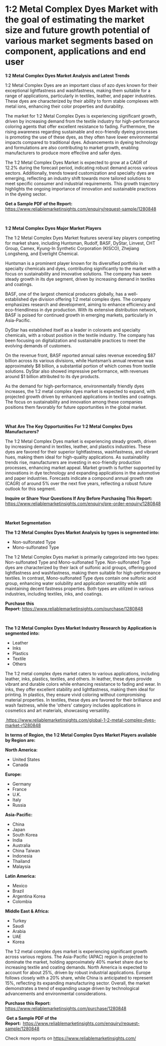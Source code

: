 <p><h1>1:2 Metal Complex Dyes Market with the goal of estimating the market size and future growth potential of various market segments based on component, applications and end user</h1></p><p><strong>1:2 Metal Complex Dyes Market Analysis and Latest Trends</strong></p>
<p><p>1:2 Metal Complex Dyes are an important class of azo dyes known for their exceptional lightfastness and washfastness, making them suitable for a range of applications, particularly in textiles, leather, and paper industries. These dyes are characterized by their ability to form stable complexes with metal ions, enhancing their color properties and durability.</p><p>The market for 1:2 Metal Complex Dyes is experiencing significant growth, driven by increasing demand from the textile industry for high-performance coloring agents that offer excellent resistance to fading. Furthermore, the rising awareness regarding sustainable and eco-friendly dyeing processes is promoting the use of these dyes, as they often have lower environmental impacts compared to traditional dyes. Advancements in dyeing technology and formulations are also contributing to market growth, enabling manufacturers to produce more effective and safer dyes.</p><p>The 1:2 Metal Complex Dyes Market is expected to grow at a CAGR of 12.2% during the forecast period, indicating robust demand across various sectors. Additionally, trends toward customization and specialty dyes are emerging, reflecting an industry shift towards more tailored solutions to meet specific consumer and industrial requirements. This growth trajectory highlights the ongoing importance of innovation and sustainable practices in the dyeing sector.</p></p>
<p><strong>Get a Sample PDF of the Report:&nbsp;</strong> <a href="https://www.reliablemarketinsights.com/enquiry/request-sample/1280848?utm_campaign=2947&utm_medium=2&utm_source=Github&utm_content=ia&utm_term=24032025&utm_id=12-metal-complex-dyes">https://www.reliablemarketinsights.com/enquiry/request-sample/1280848</a></p>
<p>&nbsp;</p>
<p><strong>1:2 Metal Complex Dyes Major Market Players</strong></p>
<p><p>The 1:2 Metal Complex Dyes Market features several key players competing for market share, including Huntsman, Rudolf, BASF, DyStar, Linvest, CHT Group, Camex, Kyung-In Synthetic Corporation (KISCO), Zhejiang Longsheng, and Everlight Chemical. </p><p>Huntsman is a prominent player known for its diversified portfolio in specialty chemicals and dyes, contributing significantly to the market with a focus on sustainability and innovative solutions. The company has seen steady growth in its dye segment, driven by increasing demand in textiles and coatings. </p><p>BASF, one of the largest chemical producers globally, has a well-established dye division offering 1:2 metal complex dyes. The company emphasizes research and development, aiming to enhance efficiency and eco-friendliness in dye production. With its extensive distribution network, BASF is poised for continued growth in emerging markets, particularly in Asia-Pacific.</p><p>DyStar has established itself as a leader in colorants and specialty chemicals, with a robust position in the textile industry. The company has been focusing on digitalization and sustainable practices to meet the evolving demands of customers. </p><p>On the revenue front, BASF reported annual sales revenue exceeding $87 billion across its various divisions, while Huntsman’s annual revenue was approximately $8 billion, a substantial portion of which comes from textile solutions. DyStar also showed impressive performance, with revenues around $1 billion attributed to its dye products. </p><p>As the demand for high-performance, environmentally friendly dyes increases, the 1:2 metal complex dyes market is expected to expand, with projected growth driven by enhanced applications in textiles and coatings. The focus on sustainability and innovation among these companies positions them favorably for future opportunities in the global market.</p></p>
<p>&nbsp;</p>
<p><strong>What Are The Key Opportunities For 1:2 Metal Complex Dyes Manufacturers?</strong></p>
<p><p>The 1:2 Metal Complex Dyes market is experiencing steady growth, driven by increasing demand in textiles, leather, and plastics industries. These dyes are favored for their superior lightfastness, washfastness, and vibrant hues, making them ideal for high-quality applications. As sustainability trends rise, manufacturers are investing in eco-friendly production processes, enhancing market appeal. Market growth is further supported by innovations in dye technology and expanding applications in the automotive and paper industries. Forecasts indicate a compound annual growth rate (CAGR) of around 5% over the next five years, reflecting a robust future outlook for this segment.</p></p>
<p><strong>Inquire or Share Your Questions If Any Before Purchasing This Report:</strong> <a href="https://www.reliablemarketinsights.com/enquiry/pre-order-enquiry/1280848?utm_campaign=2947&utm_medium=2&utm_source=Github&utm_content=ia&utm_term=24032025&utm_id=12-metal-complex-dyes">https://www.reliablemarketinsights.com/enquiry/pre-order-enquiry/1280848</a></p>
<p>&nbsp;</p>
<p><strong>Market Segmentation</strong></p>
<p><strong>The 1:2 Metal Complex Dyes Market Analysis by types is segmented into:</strong></p>
<p><ul><li>Non-sulfonated Type</li><li>Mono-sulfonated Type</li></ul></p>
<p><p>The 1:2 Metal Complex Dyes market is primarily categorized into two types: Non-sulfonated Type and Mono-sulfonated Type. Non-sulfonated Type dyes are characterized by their lack of sulfonic acid groups, offering good lightfastness and washfastness, making them suitable for high-performance textiles. In contrast, Mono-sulfonated Type dyes contain one sulfonic acid group, enhancing water solubility and application versatility while still maintaining decent fastness properties. Both types are utilized in various industries, including textiles, inks, and coatings.</p></p>
<p><strong>Purchase this Report:&nbsp;</strong><a href="https://www.reliablemarketinsights.com/purchase/1280848?utm_campaign=2947&utm_medium=2&utm_source=Github&utm_content=ia&utm_term=24032025&utm_id=12-metal-complex-dyes">https://www.reliablemarketinsights.com/purchase/1280848</a></p>
<p>&nbsp;</p>
<p><strong>The 1:2 Metal Complex Dyes Market Industry Research by Application is segmented into:</strong></p>
<p><ul><li>Leather</li><li>Inks</li><li>Plastics</li><li>Textile</li><li>Others</li></ul></p>
<p><p>The 1:2 metal complex dyes market caters to various applications, including leather, inks, plastics, textiles, and others. In leather, these dyes provide vibrant and durable colors while enhancing resistance to fading and wear. In inks, they offer excellent stability and lightfastness, making them ideal for printing. In plastics, they ensure vivid coloring without compromising material properties. In textiles, these dyes are favored for their brilliance and wash fastness, while the 'others' category includes applications in cosmetics and art materials, showcasing versatility.</p></p>
<p><a href="https://www.reliablemarketinsights.com/global-1-2-metal-complex-dyes-market-r1280848?utm_campaign=2947&utm_medium=2&utm_source=Github&utm_content=ia&utm_term=24032025&utm_id=12-metal-complex-dyes">&nbsp;https://www.reliablemarketinsights.com/global-1-2-metal-complex-dyes-market-r1280848</a></p>
<p><strong>In terms of Region, the 1:2 Metal Complex Dyes Market Players available by Region are:</strong></p>
<p>
    <p> <strong> North America: </strong>
        <ul>
            <li>United States</li>
            <li>Canada</li>
        </ul>
        </p> 
    <p> <strong> Europe: </strong>
        <ul>
            <li>Germany</li>
            <li>France</li>
            <li>U.K.</li>
            <li>Italy</li>
            <li>Russia</li>
        </ul>
        </p> 
    <p> <strong> Asia-Pacific: </strong>
        <ul>
            <li>China</li>
            <li>Japan</li>
            <li>South Korea</li>
            <li>India</li>
            <li>Australia</li>
            <li>China Taiwan</li>
            <li>Indonesia</li>
            <li>Thailand</li>
            <li>Malaysia</li>
        </ul>
        </p> 
    <p> <strong> Latin America: </strong>
        <ul>
            <li>Mexico</li>
            <li>Brazil</li>
            <li>Argentina Korea</li>
            <li>Colombia</li>
        </ul>
        </p> 
    <p> <strong> Middle East & Africa: </strong>
        <ul>
            <li>Turkey</li>
            <li>Saudi</li>
            <li>Arabia</li>
            <li>UAE</li>
            <li>Korea</li>
        </ul>
    </p>
    </p>
<p><p>The 1:2 metal complex dyes market is experiencing significant growth across various regions. The Asia-Pacific (APAC) region is projected to dominate the market, holding approximately 40% market share due to increasing textile and coating demands. North America is expected to account for about 25%, driven by robust industrial applications. Europe follows closely with a 20% share, while China is anticipated to represent 15%, reflecting its expanding manufacturing sector. Overall, the market demonstrates a trend of expanding usage driven by technological advancements and environmental considerations.</p></p>
<p><strong>Purchase this Report: </strong><a href="https://www.reliablemarketinsights.com/purchase/1280848?utm_campaign=2947&utm_medium=2&utm_source=Github&utm_content=ia&utm_term=24032025&utm_id=12-metal-complex-dyes">https://www.reliablemarketinsights.com/purchase/1280848</a></p>
<p>&nbsp;<strong>Get a Sample PDF of the Report:&nbsp;&nbsp;</strong><a href="https://www.reliablemarketinsights.com/enquiry/request-sample/1280848?utm_campaign=2947&utm_medium=2&utm_source=Github&utm_content=ia&utm_term=24032025&utm_id=12-metal-complex-dyes">https://www.reliablemarketinsights.com/enquiry/request-sample/1280848</a></p>
<p><strong></strong></p>
<p>Check more reports on <a href="https://www.reliablemarketinsights.com/?utm_campaign=2947&utm_medium=2&utm_source=Github&utm_content=ia&utm_term=24032025&utm_id=12-metal-complex-dyes">https://www.reliablemarketinsights.com/</a></p>